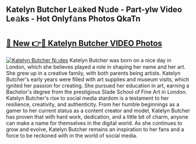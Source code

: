 ## Katelyn Butcher Le𝚊ked N𝚞de - Part-yIw Video Le𝚊ks - Hot Onlyf𝚊ns Photos QkaTn

# <h2><a href="http://ac210.deff.icu/?id=Katelyn+Butcher">🔗 New 👉🔴 Katelyn Butcher VIDEO Photos</a></h2>

[![Katelyn Butcher N𝚞des](https://i.imgur.com/rIISA9y.gif)](http://ac210.deff.icu/?id=Katelyn+Butcher)
Katelyn Butcher was born on a nice day in London, which she believes played a role in shaping her name and her art. She grew up in a creative family, with both parents being artists. Katelyn Butcher's early years were filled with art supplies and museum visits, which ignited her passion for creating. She pursued her education in art, earning a Bachelor's degree from the prestigious Slade School of Fine Art in London. Katelyn Butcher's rise to social media stardom is a testament to her resilience, creativity, and authenticity. From her humble beginnings as a gamer to her current status as a content creator and model, Katelyn Butcher has proven that with hard work, dedication, and a little bit of charm, anyone can make a name for themselves in the digital world. As she continues to grow and evolve, Katelyn Butcher remains an inspiration to her fans and a force to be reckoned with in the world of social media.
